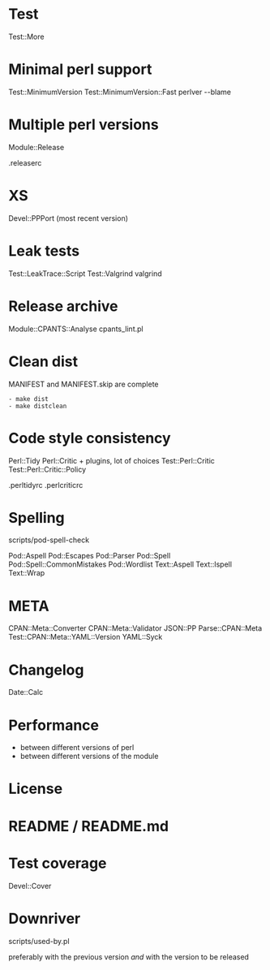 # Test

Test::More

# Minimal perl support

Test::MinimumVersion
Test::MinimumVersion::Fast
perlver --blame

# Multiple perl versions

Module::Release

.releaserc

# XS

Devel::PPPort (most recent version)

# Leak tests

Test::LeakTrace::Script
Test::Valgrind
valgrind

# Release archive

Module::CPANTS::Analyse
cpants_lint.pl

# Clean dist

MANIFEST and MANIFEST.skip are complete

    - make dist
    - make distclean

# Code style consistency

Perl::Tidy
Perl::Critic	+ plugins, lot of choices
Test::Perl::Critic
Test::Perl::Critic::Policy

.perltidyrc
.perlcriticrc

# Spelling

scripts/pod-spell-check

Pod::Aspell
Pod::Escapes
Pod::Parser
Pod::Spell
Pod::Spell::CommonMistakes
Pod::Wordlist
Text::Aspell
Text::Ispell
Text::Wrap

# META

CPAN::Meta::Converter
CPAN::Meta::Validator
JSON::PP
Parse::CPAN::Meta
Test::CPAN::Meta::YAML::Version
YAML::Syck

# Changelog

Date::Calc

# Performance

 - between different versions of perl
 - between different versions of the module

# License

# README / README.md

# Test coverage

Devel::Cover

# Downriver

scripts/used-by.pl

preferably with the previous version *and* with the version to be released
